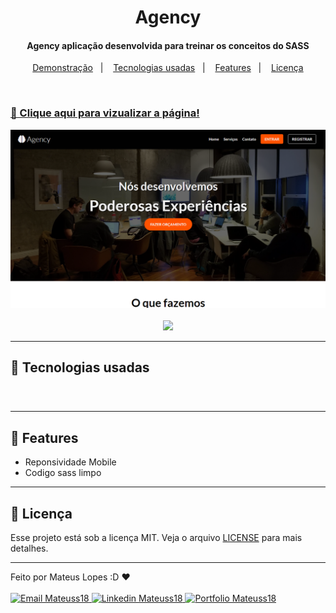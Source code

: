 <h1 align="center">
    Agency
</h1>

<h4 align="center">
  Agency aplicação desenvolvida para treinar os conceitos do SASS
</h4>

<p align="center">
    <a href="#🔗-clique-aqui-para-vizualizar-a-página!">Demonstração</a>&nbsp;&nbsp;&nbsp;|&nbsp;&nbsp;&nbsp;
    <a href="#🔨-tecnologias-usadas">Tecnologias usadas</a>&nbsp;&nbsp;&nbsp;|&nbsp;&nbsp;&nbsp;
    <a href="#🎯-features">Features</a>&nbsp;&nbsp;&nbsp;|&nbsp;&nbsp;&nbsp;
    <a href="#📝-licença">Licença</a>
</p>

<br>

### [🔗 Clique aqui para vizualizar a página!](https://mateuss18.github.io/To-do-list/)
<div align="center">
  <img src="./assets/readme-image.png">
</div>

<br>

<div align="center">
  <img src="./assets/readme-gif.gif">
</div>

>
---

## 🔨 Tecnologias usadas

<div>
<img src="https://img.shields.io/badge/html5-%23E34F26.svg?style=for-the-badge&logo=html5&logoColor=white" height="35" alt="">

<img src="https://img.shields.io/badge/SASS-hotpink.svg?style=for-the-badge&logo=SASS&logoColor=white" height="35" alt="">
</div>

###

>
---
## 🎯 Features

- Reponsividade Mobile
- Codigo sass limpo

---

## 📝 Licença   

Esse projeto está sob a licença MIT. Veja o arquivo [LICENSE](LICENSE) para mais detalhes.

---

Feito por Mateus Lopes :D ❤ <br><br>
<a href="mailto:mateus20.lopes02@gmail.com" target="_blank">
  <img src="https://img.shields.io/badge/Gmail-D14836?style=for-the-badge&logo=gmail&logoColor=white" alt="Email Mateuss18">
</a>
<a href="https://www.linkedin.com/in/mateus--lopes/" target="_blank">
  <img src="https://img.shields.io/badge/LinkedIn-0077B5?style=for-the-badge&logo=linkedin&logoColor=white" alt="Linkedin Mateuss18">
</a>
<a href="https://mateus-lopes-portfolio.netlify.app" target="_blank">
  <img src="https://img.shields.io/badge/-Portfolio-black?logo=flickr&style=for-the-badge" alt="Portfolio Mateuss18">
</a>

